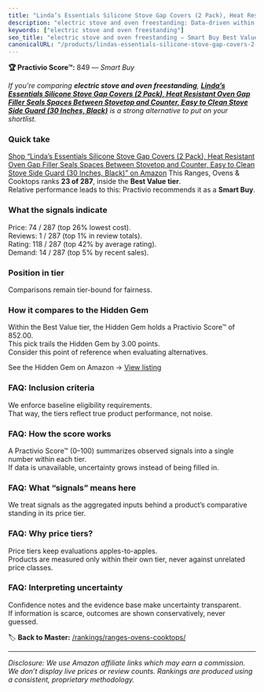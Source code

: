 ```yaml
---
title: "Linda’s Essentials Silicone Stove Gap Covers (2 Pack), Heat Resistant Oven Gap Filler Seals Spaces Between Stovetop and Counter, Easy to Clean Stove Side Guard (30 Inches, Black)"
description: "electric stove and oven freestanding: Data-driven within Best Value ranking using the Practivio Score™. Positioned by quality, value, demand, findability, mome…"
keywords: ["electric stove and oven freestanding"]
seo_title: "electric stove and oven freestanding — Smart Buy Best Value (2025)"
canonicalURL: "/products/lindas-essentials-silicone-stove-gap-covers-2-pack-heat-resistant-oven-gap-filler-seals-spaces-between-stovetop-and-counter-easy-to-clean-stove-side-guard-30-inches-black-B09VCBQKVB/"
---
```


**🏆 Practivio Score™:** 849 — _Smart Buy_


*If you're comparing **electric stove and oven freestanding**, **[Linda’s Essentials Silicone Stove Gap Covers (2 Pack), Heat Resistant Oven Gap Filler Seals Spaces Between Stovetop and Counter, Easy to Clean Stove Side Guard (30 Inches, Black)](https://www.amazon.com/dp/B09VCBQKVB?tag=practivio-20)** is a strong alternative to put on your shortlist.*
### Quick take
[Shop “Linda’s Essentials Silicone Stove Gap Covers (2 Pack), Heat Resistant Oven Gap Filler Seals Spaces Between Stovetop and Counter, Easy to Clean Stove Side Guard (30 Inches, Black)” on Amazon](https://www.amazon.com/dp/B09VCBQKVB?tag=practivio-20)
This Ranges, Ovens & Cooktops ranks **23 of 287**, inside the **Best Value tier**.  
Relative performance leads to this: Practivio recommends it as a **Smart Buy**.

### What the signals indicate
Price: 74 / 287 (top 26% lowest cost).  
Reviews: 1 / 287 (top 1% in review totals).  
Rating: 118 / 287 (top 42% by average rating).  
Demand: 14 / 287 (top 5% by recent sales).

### Position in tier
Comparisons remain tier-bound for fairness.

### How it compares to the Hidden Gem
Within the Best Value tier, the Hidden Gem holds a Practivio Score™ of 852.00.  
This pick trails the Hidden Gem by 3.00 points.  
Consider this point of reference when evaluating alternatives.  

See the Hidden Gem on Amazon → [View listing](https://www.amazon.com/dp/B0CHJ5HFNB?tag=practivio-20)

### FAQ: Inclusion criteria
We enforce baseline eligibility requirements.  
That way, the tiers reflect true product performance, not noise.

### FAQ: How the score works
A Practivio Score™ (0–100) summarizes observed signals into a single number within each tier.  
If data is unavailable, uncertainty grows instead of being filled in.

### FAQ: What “signals” means here
We treat signals as the aggregated inputs behind a product’s comparative standing in its price tier.

### FAQ: Why price tiers?
Price tiers keep evaluations apples-to-apples.  
Products are measured only within their own tier, never against unrelated price classes.

### FAQ: Interpreting uncertainty
Confidence notes and the evidence base make uncertainty transparent.  
If information is scarce, outcomes are shown conservatively, never guessed.


🏷️ **Back to Master:** [/rankings/ranges-ovens-cooktops/](/rankings/ranges-ovens-cooktops/)

---
_Disclosure: We use Amazon affiliate links which may earn a commission. We don’t display live prices or review counts. Rankings are produced using a consistent, proprietary methodology._
